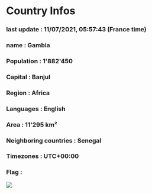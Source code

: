 # Country  Infos
### last update : 11/07/2021, 05:57:43 (France time)

### name : Gambia
### Population : 1'882'450
### Capital : Banjul
### Region : Africa
### Languages : English
### Area : 11'295 km²
### Neighboring countries : Senegal
### Timezones : UTC+00:00

### Flag :
![](https://restcountries.eu/data/gmb.svg)